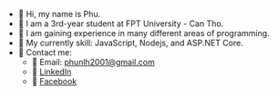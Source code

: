 - 👋 Hi, my name is Phu.
- 👀 I am a 3rd-year student at FPT University - Can Tho.
- 🌱 I am gaining experience in many different areas of programming.
- 🎯 My currently skill: JavaScript, Nodejs, and ASP.NET Core.
- 📧 Contact me: 
  + 🚀 Email: phunlh2001@gmail.com
  + 🚀 [LinkedIn](https://www.linkedin.com/in/phunlh2001/)
  + 🚀 [Facebook](https://www.facebook.com/KaizJava.io/)

